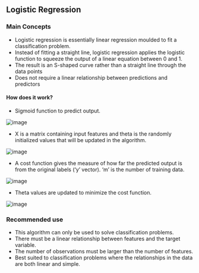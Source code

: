 ## Logistic Regression

### Main Concepts

* Logistic regression is essentially linear regression moulded to fit a classification problem. 
* Instead of fitting a straight line, logistic regression applies the logistic function to squeeze the output of a linear equation between 0 and 1. 
* The result is an S-shaped curve rather than a straight line through the data points
* Does not require a linear relationship between predictions and predictors

#### How does it work?

* Sigmoid function to predict output.

![image](https://user-images.githubusercontent.com/39881974/200902384-7952c15d-74e7-44d6-bffb-4a39a04f8784.png)


* X is a matrix containing input features and theta is the randomly initialized values that will be updated in the algorithm. 

![image](https://user-images.githubusercontent.com/39881974/200902342-18b4aacd-0a78-4651-ac8b-63573de2c112.png)

 
* A cost function gives the measure of how far the predicted output is from the original labels (‘y’ vector). ‘m’ is the number of training data. 

![image](https://user-images.githubusercontent.com/39881974/200902235-6df9690c-85dc-447e-ae44-44075edbb7bf.png)

* Theta values are updated to minimize the cost function. 

![image](https://user-images.githubusercontent.com/39881974/200902301-d9499aa2-2ed5-4a31-8136-5bac56d759f4.png)

### Recommended use
* This algorithm can only be used to solve classification problems.
* There must be a linear relationship between features and the target variable.
* The number of observations must be larger than the number of features.
* Best suited to classification problems where the relationships in the data are both linear and simple.
